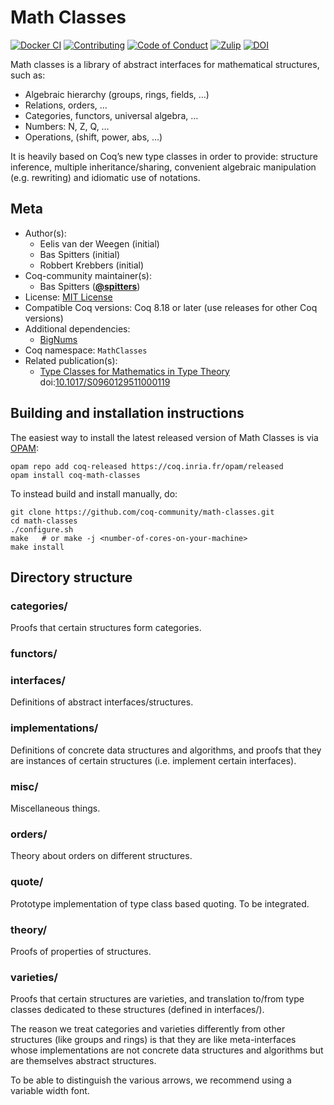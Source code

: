 <!---
This file was generated from `meta.yml`, please do not edit manually.
Follow the instructions on https://github.com/coq-community/templates to regenerate.
--->
# Math Classes

[![Docker CI][docker-action-shield]][docker-action-link]
[![Contributing][contributing-shield]][contributing-link]
[![Code of Conduct][conduct-shield]][conduct-link]
[![Zulip][zulip-shield]][zulip-link]
[![DOI][doi-shield]][doi-link]

[docker-action-shield]: https://github.com/coq-community/math-classes/actions/workflows/docker-action.yml/badge.svg?branch=master
[docker-action-link]: https://github.com/coq-community/math-classes/actions/workflows/docker-action.yml

[contributing-shield]: https://img.shields.io/badge/contributions-welcome-%23f7931e.svg
[contributing-link]: https://github.com/coq-community/manifesto/blob/master/CONTRIBUTING.md

[conduct-shield]: https://img.shields.io/badge/%E2%9D%A4-code%20of%20conduct-%23f15a24.svg
[conduct-link]: https://github.com/coq-community/manifesto/blob/master/CODE_OF_CONDUCT.md

[zulip-shield]: https://img.shields.io/badge/chat-on%20zulip-%23c1272d.svg
[zulip-link]: https://coq.zulipchat.com/#narrow/stream/237663-coq-community-devs.20.26.20users


[doi-shield]: https://zenodo.org/badge/DOI/10.1017/S0960129511000119.svg
[doi-link]: https://doi.org/10.1017/S0960129511000119

Math classes is a library of abstract interfaces for mathematical
structures, such as:

*  Algebraic hierarchy (groups, rings, fields, …)
*  Relations, orders, …
*  Categories, functors, universal algebra, …
*  Numbers: N, Z, Q, …
*  Operations, (shift, power, abs, …)

It is heavily based on Coq’s new type classes in order to provide:
structure inference, multiple inheritance/sharing, convenient
algebraic manipulation (e.g. rewriting) and idiomatic use of
notations.


## Meta

- Author(s):
  - Eelis van der Weegen (initial)
  - Bas Spitters (initial)
  - Robbert Krebbers (initial)
- Coq-community maintainer(s):
  - Bas Spitters ([**@spitters**](https://github.com/spitters))
- License: [MIT License](LICENSE)
- Compatible Coq versions: Coq 8.18 or later (use releases for other Coq versions)
- Additional dependencies:
  - [BigNums](https://github.com/coq/bignums)
- Coq namespace: `MathClasses`
- Related publication(s):
  - [Type Classes for Mathematics in Type Theory](https://arxiv.org/abs/1102.1323) doi:[10.1017/S0960129511000119](https://doi.org/10.1017/S0960129511000119)

## Building and installation instructions

The easiest way to install the latest released version of Math Classes
is via [OPAM](https://opam.ocaml.org/doc/Install.html):

```shell
opam repo add coq-released https://coq.inria.fr/opam/released
opam install coq-math-classes
```

To instead build and install manually, do:

``` shell
git clone https://github.com/coq-community/math-classes.git
cd math-classes
./configure.sh
make   # or make -j <number-of-cores-on-your-machine>
make install
```


## Directory structure

### categories/
Proofs that certain structures form categories.

### functors/

### interfaces/
Definitions of abstract interfaces/structures.

### implementations/
Definitions of concrete data structures and algorithms, and proofs that they are instances of certain structures (i.e. implement certain interfaces).

### misc/
Miscellaneous things.

### orders/
Theory about orders on different structures.

### quote/
Prototype implementation of type class based quoting. To be integrated.

### theory/
Proofs of properties of structures.

### varieties/
Proofs that certain structures are varieties, and translation to/from type classes dedicated to these structures (defined in interfaces/).

The reason we treat categories and varieties differently from other structures
(like groups and rings) is that they are like meta-interfaces whose implementations
are not concrete data structures and algorithms but are themselves abstract structures.

To be able to distinguish the various arrows, we recommend using a variable width font.

